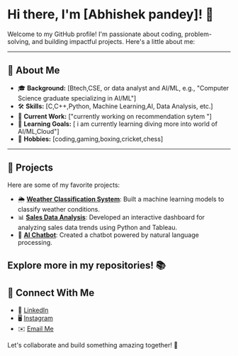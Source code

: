 # Hi there, I'm [Abhishek pandey]! 👋

Welcome to my GitHub profile! I'm passionate about coding, problem-solving, and building impactful projects. Here's a little about me:

---

## 🌟 About Me
- 🎓 **Background:** [Btech,CSE, or data analyst and AI/ML, e.g., "Computer Science graduate specializing in AI/ML"]
- 🛠️ **Skills:** [C,C++,Python, Machine Learning,AI, Data Analysis, etc.]
- 🔭 **Current Work:** ["currently working on recommendation sytem  "]
- 🌱 **Learning Goals:** [ i am currently learning diving more into world of AI/ML,Cloud"]
- 🎨 **Hobbies:** [coding,gaming,boxing,cricket,chess]

---

## 🚀 Projects
Here are some of my favorite projects:
- 🌦️ **[Weather Classification System](#)**: Built a machine learning models to classify weather conditions.
- 📊 **[Sales Data Analysis](#)**: Developed an interactive dashboard for analyzing sales data trends using Python and Tableau.
- 🤖 **[AI Chatbot](#)**: Created a chatbot powered by natural language processing.

Explore more in my repositories! 📚
---

## 🤝 Connect With Me
- 💼 [LinkedIn](https://linkedin.com/in/Abhishekpandey)
- 🖥️ [Instagram](https://www.instagram.com/the_panditm/?hl=en)
- ✉️ [Email Me](pandeymanan637@gmail.com)

Let's collaborate and build something amazing together! 🚀

